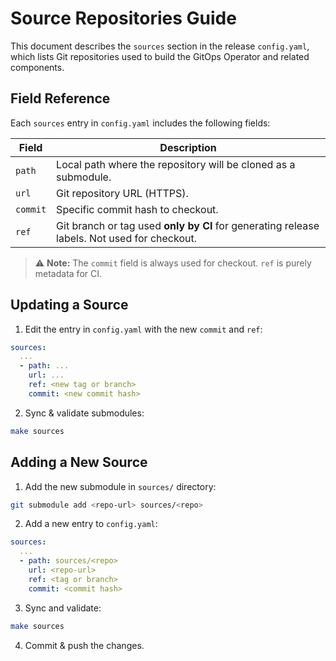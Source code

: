 # Source Repositories Guide

This document describes the `sources` section in the release `config.yaml`, which lists Git repositories used to build the GitOps Operator and related components.

## Field Reference

Each `sources` entry in `config.yaml` includes the following fields:

| Field   | Description |
|---------|-------------|
| `path`  | Local path where the repository will be cloned as a submodule. |
| `url`   | Git repository URL (HTTPS). |
| `commit` | Specific commit hash to checkout. |
| `ref`   | Git branch or tag used **only by CI** for generating release labels. Not used for checkout. |

> ⚠️ **Note:** The `commit` field is always used for checkout. `ref` is purely metadata for CI.

## Updating a Source

1. Edit the entry in `config.yaml` with the new `commit` and `ref`:

```yaml
sources:
  ...
  - path: ...
    url: ...
    ref: <new tag or branch>
    commit: <new commit hash>
```

2. Sync & validate submodules:

```bash
make sources
```

## Adding a New Source

1. Add the new submodule in `sources/` directory:

```bash
git submodule add <repo-url> sources/<repo>
```

2. Add a new entry to `config.yaml`:

```yaml
sources:
  ...
  - path: sources/<repo>
    url: <repo-url>
    ref: <tag or branch>
    commit: <commit hash>
```

3. Sync and validate:

```bash
make sources
```

4. Commit & push the changes.